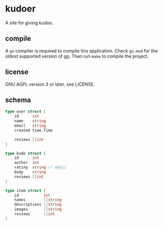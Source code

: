 # kudoer
A site for giving kudos.

## compile
A `go` compiler is required to compile this application. Check `go.mod` for the
oldest supported version of [go](https://go.dev/). Then run `make` to compile
the project.

## license
GNU AGPL version 3 or later, see LICENSE.

## schema
```go
type user struct {
	id      int
	name    string
	email   string
	created time.Time

	reviews []int
}

type kudo struct {
	id      int
	author  int
	rating  string // emoji
	body    string
	reviews []int
}

type item struct {
	id           int
	names        []string
	descriptions []string
	images       []string
	reviews      []int
}
```
